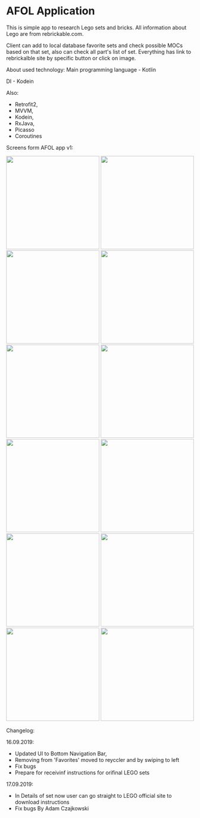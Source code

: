 # AFOL Application

This is simple app to research Lego sets and bricks. All information about Lego are from rebrickable.com. 

Client can add to local database favorite sets and check possible MOCs based on that set, 
also can check all part's list of set. Everything has link to rebrickalble site by specific button or click on image. 

About used technology:
Main programming language - Kotlin

DI - Kodein

Also:
- Retrofit2,
- MVVM,
- Kodein,
- RxJava,
- Picasso
- Coroutines

Screens form AFOL app v1:

<img src="https://i.ibb.co/xDdW6Fw/Screenshot-1569305217.png" width=250>
<img src="https://i.ibb.co/pjcy52j/Screenshot-1569305288.png" width=250>
<img src="https://i.ibb.co/tQW4BDZ/Screenshot-1569305303.png" width=250>
<img src="https://i.ibb.co/ZLy09qf/Screenshot-1569305311.png" width=250>
<img src="https://i.ibb.co/VC6nNJq/Screenshot-1569305322.png" width=250>
<img src="https://i.ibb.co/Z8dZZG7/Screenshot-1569305332.png" width=250>
<img src="https://i.ibb.co/PW9bs5x/Screenshot-1569305358.png" width=250>
<img src="https://i.ibb.co/QrSSJzQ/Screenshot-1569305363.png" width=250>
<img src="https://i.ibb.co/LhdbH7j/Screenshot-1569305371.png" width=250>
<img src="https://i.ibb.co/fMmjMdy/Screenshot-1569305377.png" width=250>
<img src="https://i.ibb.co/g4J4PZG/Screenshot-1569305419.png" width=250>
<img src="https://i.ibb.co/f26K5Wp/Screenshot-1569305439.png" width=250>

Changelog: 

16.09.2019: 
 - Updated UI to Bottom Navigation Bar, 
 - Removing from 'Favorites' moved to reyccler and by swiping to left 
 - Fix bugs 
 - Prepare for receivinf instructions for orifinal LEGO sets

17.09.2019:
 - In Details of set now user can go straight to LEGO official site to download instructions
 - Fix bugs
By Adam Czajkowski
